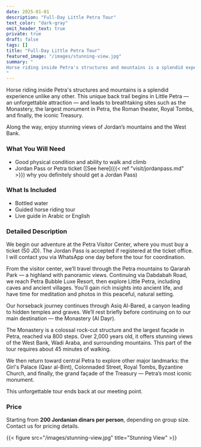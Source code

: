```yaml
---
date: 2025-01-01
description: "Full-Day Little Petra Tour"
text_color: "dark-gray"
omit_header_text: true
private: true
draft: false
tags: []
title: "Full-Day Little Petra Tour"
featured_image: "/images/stunning-view.jpg"
summary: "
Horse riding inside Petra's structures and mountains is a splendid experience unlike any other. This unique back trail begins in Little Petra — an unforgettable attraction — and leads to breathtaking sites such as the Monastery, the largest monument in Petra.
"
---
```


Horse riding inside Petra's structures and mountains is a splendid experience unlike any other. This unique back trail begins in Little Petra — an unforgettable attraction — and leads to breathtaking sites such as the Monastery, the largest monument in Petra,  the Roman theater, Royal Tombs, and finally, the iconic Treasury.

Along the way, enjoy stunning views of Jordan’s mountains and the West Bank. 

### What You Will Need

- Good physical condition and ability to walk and climb  
- Jordan Pass or Petra ticket ([See here]({{< ref "visit/jordanpass.md" >}}) why you definitely should get a Jordan Pass)  

### What Is Included

- Bottled water  
- Guided horse riding tour  
- Live guide in Arabic or English  

### Detailed Description

We begin our adventure at the Petra Visitor Center, where you must buy a ticket (50 JD). The Jordan Pass is accepted if registered at the ticket office. I will contact you via WhatsApp one day before the tour for coordination.

From the visitor center, we’ll travel through the Petra mountains to Qararah Park — a highland with panoramic views. Continuing via Dabdabah Road, we reach Petra Bubble Luxe Resort, then explore Little Petra, including caves and ancient villages. You'll gain rich insights into ancient life, and have time for meditation and photos in this peaceful, natural setting.

Our horseback journey continues through Asiq Al-Bared, a canyon leading to hidden temples and graves. We’ll rest briefly before continuing on to our main destination — the Monastery (Al Dayr).

The Monastery is a colossal rock-cut structure and the largest façade in Petra, reached via 800 steps. Over 2,000 years old, it offers stunning views of the West Bank, Wadi Araba, and surrounding mountains. This part of the tour requires about 45 minutes of walking.

We then return toward central Petra to explore other major landmarks: the Girl's Palace (Qasr al-Bint), Colonnaded Street, Royal Tombs, Byzantine Church, and finally, the grand façade of the Treasury — Petra’s most iconic monument.

This unforgettable tour ends back at our meeting point.

### Price

Starting from **200 Jordanian dinars per person**, depending on group size. Contact us for pricing details. 

{{< figure src="/images/stunning-view.jpg" title="Stunning View" >}} 
